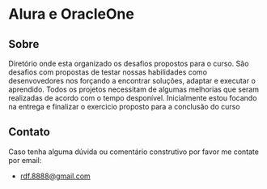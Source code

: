 # Alura e OracleOne

## Sobre
Diretório onde esta organizado os desafios propostos para o curso. São desafios com propostas de testar nossas habilidades como desenvovedores
nos forçando a encontrar soluções, adaptar e executar o aprendido.
Todos os projetos necessitam de algumas melhorias que seram realizadas de acordo com o tempo desponível.
Inicialmente estou focando na entrega e finalizar o exercicio proposto para a conclusão do curso

## Contato
Caso tenha alguma dúvida ou comentário construtivo por favor me contate por email:
* rdf.8888@gmail.com
